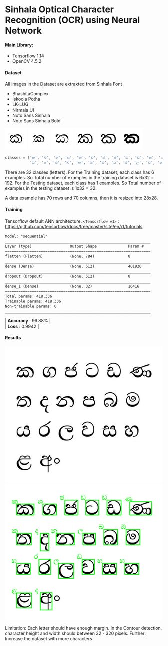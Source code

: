 # Sinhala Optical Character Recognition (OCR) using Neural Network

#### Main Library:
- Tensorflow 1.14
- OpenCV 4.5.2

#### Dataset
All images in the Dataset are extraxted from Sinhala Font
- BhashitaComplex
- Iskoola Potha
- LK-LUG
- Nirmala UI
- Noto Sans Sinhala
- Noto Sans Sinhala Bold

![](https://github.com/chamara96/sinhala-letters-OCR/blob/main/dataset/train/bhashita_complex_0.png)
![](https://github.com/chamara96/sinhala-letters-OCR/blob/main/dataset/train/iskoola_pota_0.png)
![](https://github.com/chamara96/sinhala-letters-OCR/blob/main/dataset/train/lklug_0.png)
![](https://github.com/chamara96/sinhala-letters-OCR/blob/main/dataset/train/nirmala_ui_0.png)
![](https://github.com/chamara96/sinhala-letters-OCR/blob/main/dataset/train/noto_sans_sinhala_0.png)
![](https://github.com/chamara96/sinhala-letters-OCR/blob/main/dataset/train/noto_sans_sinhala_bold_0.png)

```python
classes = ['ක', 'ඛ', 'ග', 'ඝ', 'ඟ', 'ච', 'ඡ', 'ජ', 'ට', 'ඩ', 'න', 'ණ', 'ත', 'ථ', 'ද',
           'ධ', 'ප', 'ඵ', 'බ', 'භ', 'ම', 'ඹ', 'ය', 'ර', 'ල', 'ව', 'ශ', 'ෂ', 'ස', 'හ', 'ළ', 'ෆ']
```

There are  32 classes (letters). For the Training dataset, each class has 6 examples. So Total number of examples in the training dataset is 6x32 = 192.
For the Testing dataset, each class has 1 examples. So Total number of examples in the testing dataset is 1x32 = 32.

A data example has 70 rows and 70 columns, then it is resized into 28x28.

#### Training
Tensorflow default ANN architecture.
`<Tensorflow v1>` : <https://github.com/tensorflow/docs/tree/master/site/en/r1/tutorials>

```
Model: "sequential"
_________________________________________________________________
Layer (type)                 Output Shape              Param #   
=================================================================
flatten (Flatten)            (None, 784)               0         
_________________________________________________________________
dense (Dense)                (None, 512)               401920    
_________________________________________________________________
dropout (Dropout)            (None, 512)               0         
_________________________________________________________________
dense_1 (Dense)              (None, 32)                16416     
=================================================================
Total params: 418,336
Trainable params: 418,336
Non-trainable params: 0
_________________________________________________________________
```

| **Accuracy** : 96.88% |
<br>
| **Loss** : 0.9942  |

#### Results

![](https://github.com/chamara96/sinhala-letters-OCR/blob/main/image.jpg)
![](https://github.com/chamara96/sinhala-letters-OCR/blob/main/result.png)

Limitation:
Each letter should have enough margin.
In the Contour detection, character height and width should between 32 - 320 pixels.
Further: Increase the dataset with more characters
